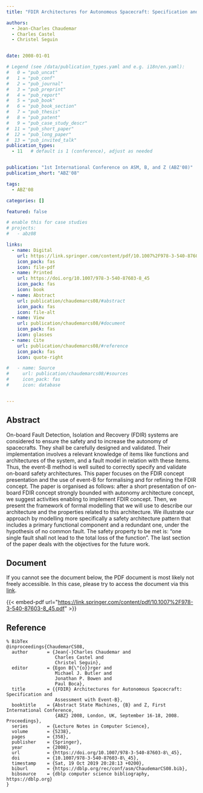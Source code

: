 ```yaml
---
title: "FDIR Architectures for Autonomous Spacecraft: Specification and Assessment with Event-B"

authors:
  - Jean-Charles Chaudemar
  - Charles Castel
  - Christel Seguin


date: 2008-01-01

# Legend (see /data/publication_types.yaml and e.g. i18n/en.yaml): 
#   0 = "pub_uncat"
#   1 = "pub_conf"
#   2 = "pub_journal"
#   3 = "pub_preprint"
#   4 = "pub_report"
#   5 = "pub_book"
#   6 = "pub_book_section"
#   7 = "pub_thesis"
#   8 = "pub_patent"
#   9 = "pub_case_study_descr"
#  11 = "pub_short_paper"
#  12 = "pub_long_paper"
#  13 = "pub_invited_talk"
publication_types:
  - 11   # default is 1 (conference), adjust as needed


publication: "1st International Conference on ASM, B, and Z (ABZ'08)"
publication_short: "ABZ'08"

tags:
  - ABZ'08

categories: []

featured: false

# enable this for case studies
# projects:
#   - abz08

links:
  - name: Digital
    url: https://link.springer.com/content/pdf/10.1007%2F978-3-540-87603-8_45.pdf
    icon_pack: fas
    icon: file-pdf
  - name: Printed
    url: https://doi.org/10.1007/978-3-540-87603-8_45
    icon_pack: fas
    icon: book
  - name: Abstract
    url: publication/chaudemarcs08/#abstract
    icon_pack: fas
    icon: file-alt
  - name: View
    url: publication/chaudemarcs08/#document
    icon_pack: fas
    icon: glasses
  - name: Cite
    url: publication/chaudemarcs08/#reference
    icon_pack: fas
    icon: quote-right

#   - name: Source
#     url: publication/chaudemarcs08/#sources
#     icon_pack: fas
#     icon: database


---
```


## Abstract

On-board Fault Detection, Isolation and Recovery (FDIR) systems are considered to ensure the safety and to increase the autonomy of spacecrafts. They shall be carefully designed and validated. Their implementation involves a relevant knowledge of items like functions and architectures of the system, and a fault model in relation with these items. Thus, the event-B method is well suited to correctly specify and validate on-board safety architectures. This paper focuses on the FDIR concept presentation and the use of event-B for formalising and for refining the FDIR concept. The paper is organised as follows: after a short presentation of on-board FDIR concept strongly bounded with autonomy architecture concept, we suggest activities enabling to implement FDIR concept. Then, we present the framework of formal modelling that we will use to describe our architecture and the properties related to this architecture. We illustrate our approach by modelling more specifically a safety architecture pattern that includes a primary functional component and a redundant one, under the hypothesis of no common fault. The safety property to be met is: “one single fault shall not lead to the total loss of the function”. The last section of the paper deals with the objectives for the future work.

## Document

If you cannot see the document below, the PDF document is most likely not freely accessible. In this case, please try to access the document via this <a href="https://link.springer.com/content/pdf/10.1007%2F978-3-540-87603-8_45.pdf">link</a>.

{{< embed-pdf url="https://link.springer.com/content/pdf/10.1007%2F978-3-540-87603-8_45.pdf" >}}

## Reference

```
% BibTex
@inproceedings{ChaudemarCS08,
  author       = {Jean{-}Charles Chaudemar and
                  Charles Castel and
                  Christel Seguin},
  editor       = {Egon B{\"{o}}rger and
                  Michael J. Butler and
                  Jonathan P. Bowen and
                  Paul Boca},
  title        = {{FDIR} Architectures for Autonomous Spacecraft: Specification and
                  Assessment with Event-B},
  booktitle    = {Abstract State Machines, {B} and Z, First International Conference,
                  {ABZ} 2008, London, UK, September 16-18, 2008. Proceedings},
  series       = {Lecture Notes in Computer Science},
  volume       = {5238},
  pages        = {358},
  publisher    = {Springer},
  year         = {2008},
  url          = {https://doi.org/10.1007/978-3-540-87603-8\_45},
  doi          = {10.1007/978-3-540-87603-8\_45},
  timestamp    = {Sat, 19 Oct 2019 20:28:13 +0200},
  biburl       = {https://dblp.org/rec/conf/asm/ChaudemarCS08.bib},
  bibsource    = {dblp computer science bibliography, https://dblp.org}
}


```

<!-- # add information for case study papers (if available)
## Sources

- **Used formal method:**
  [ASM](/method/asm)
- **Resources and tools:**
  Asmeta

For more information, please contact the <a href ="mailto:silvia.bonfanti@unibg.it;arcaini@nii.ac.jp;angelo.gargantini@unibg.it;scandurra@unibg.it;elvinia.riccobene@unimi.it">authors</a>-->

